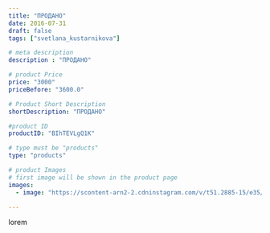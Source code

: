 ```yaml
---
title: "ПРОДАНО"
date: 2016-07-31
draft: false
tags: ["svetlana_kustarnikova"]

# meta description
description : "ПРОДАНО"

# product Price
price: "3000"
priceBefore: "3600.0"

# Product Short Description
shortDescription: "ПРОДАНО"

#product ID
productID: "BIhTEVLgQ1K"

# type must be "products"
type: "products"

# product Images
# first image will be shown in the product page
images:
  - image: "https://scontent-arn2-2.cdninstagram.com/v/t51.2885-15/e35/13712594_1751966695084877_1693999737_n.jpg?se=7&tp=1&_nc_ht=scontent-arn2-2.cdninstagram.com&_nc_cat=105&_nc_ohc=XZxlbyNqE14AX9nvkXz&ccb=7-4&oh=eea8a95decf95bc69abe629a20f03f82&oe=608209F1&ig_cache_key=MTMwNjQwOTIyNzQxNzM1NzY0Mg%3D%3D.2-ccb7-4"

---
```

lorem

